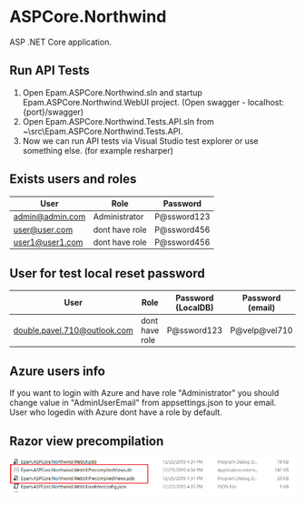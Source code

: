 # ASPCore.Northwind
ASP .NET Core application.

## Run API Tests
1. Open Epam.ASPCore.Northwind.sln and startup Epam.ASPCore.Northwind.WebUI project. (Open swagger - localhost:{port}/swagger)
2. Open Epam.ASPCore.Northwind.Tests.API.sln from ~\src\Epam.ASPCore.Northwind.Tests.API.
3. Now we can run API tests via Visual Studio test explorer or use something else. (for example resharper)

## Exists users and roles
| User  | Role | Password |
| ------------- | ------------- | ------------- |
| admin@admin.com  | Administrator  | P@ssword123  | 
| user@user.com  | dont have role  | P@ssword456  | 
| user1@user1.com  | dont have role  | P@ssword456  |

## User for test local reset password
| User  | Role | Password (LocalDB) | Password (email) |
| ------------- | ------------- | ------------- | ------------- |
| double.pavel.710@outlook.com  | dont have role  | P@ssword123  | P@velp@vel710  |

## Azure users info
If you want to login with Azure and have role "Administrator" you should change value in "AdminUserEmail" from appsettings.json to your email. User who logedin with Azure dont have a role by default.

## Razor view precompilation
![alt text](https://github.com/Pavel710/ASPCore.Northwind/blob/master/RazorView1.png)
